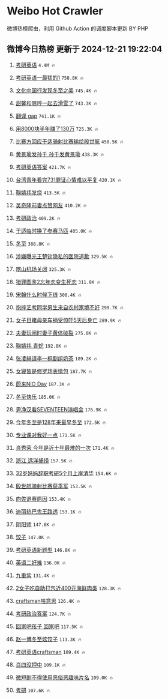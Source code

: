 # Weibo Hot Crawler 



微博热榜爬虫，利用 Github Action 的调度脚本更新 BY PHP 


## 微博今日热榜 更新于 2024-12-21 19:22:04 
1. [考研英语](https://s.weibo.com/weibo?q=%E8%80%83%E7%A0%94%E8%8B%B1%E8%AF%AD&t=31&band_rank=1&Refer=top) `4.4M 🔥` 

1. [考研英语一最猛的1](https://s.weibo.com/weibo?q=%23%E8%80%83%E7%A0%94%E8%8B%B1%E8%AF%AD%E4%B8%80%E6%9C%80%E7%8C%9B%E7%9A%841%23&t=31&band_rank=2&Refer=top) `758.8K 🔥` 

1. [文化中国行发现冬至之美](https://s.weibo.com/weibo?q=%23%E6%96%87%E5%8C%96%E4%B8%AD%E5%9B%BD%E8%A1%8C%E5%8F%91%E7%8E%B0%E5%86%AC%E8%87%B3%E4%B9%8B%E7%BE%8E%23&t=31&band_rank=3&Refer=top) `745.4K 🔥` 

1. [甜馨和嗯哼一起去滑雪了](https://s.weibo.com/weibo?q=%23%E7%94%9C%E9%A6%A8%E5%92%8C%E5%97%AF%E5%93%BC%E4%B8%80%E8%B5%B7%E5%8E%BB%E6%BB%91%E9%9B%AA%E4%BA%86%23&t=31&band_rank=4&Refer=top) `743.3K 🔥` 

1. [翻译 gap](https://s.weibo.com/weibo?q=%E7%BF%BB%E8%AF%91%20gap&t=31&band_rank=5&Refer=top) `741.1K 🔥` 

1. [用8000块半年赚了130万](https://s.weibo.com/weibo?q=%E7%94%A88000%E5%9D%97%E5%8D%8A%E5%B9%B4%E8%B5%9A%E4%BA%86130%E4%B8%87&t=31&band_rank=6&Refer=top) `725.3K 🔥` 

1. [比赛方回应于适骑射比赛输给殷世航](https://s.weibo.com/weibo?q=%23%E6%AF%94%E8%B5%9B%E6%96%B9%E5%9B%9E%E5%BA%94%E4%BA%8E%E9%80%82%E9%AA%91%E5%B0%84%E6%AF%94%E8%B5%9B%E8%BE%93%E7%BB%99%E6%AE%B7%E4%B8%96%E8%88%AA%23&t=31&band_rank=7&Refer=top) `450.5K 🔥` 

1. [黄景瑜发孙千 孙千发黄景瑜](https://s.weibo.com/weibo?q=%E9%BB%84%E6%99%AF%E7%91%9C%E5%8F%91%E5%AD%99%E5%8D%83%20%E5%AD%99%E5%8D%83%E5%8F%91%E9%BB%84%E6%99%AF%E7%91%9C&t=31&band_rank=8&Refer=top) `438.3K 🔥` 

1. [考研英语答案](https://s.weibo.com/weibo?q=%E8%80%83%E7%A0%94%E8%8B%B1%E8%AF%AD%E7%AD%94%E6%A1%88&t=31&band_rank=9&Refer=top) `421.7K 🔥` 

1. [台湾青年看完731罪证心情难以平复](https://s.weibo.com/weibo?q=%23%E5%8F%B0%E6%B9%BE%E9%9D%92%E5%B9%B4%E7%9C%8B%E5%AE%8C731%E7%BD%AA%E8%AF%81%E5%BF%83%E6%83%85%E9%9A%BE%E4%BB%A5%E5%B9%B3%E5%A4%8D%23&t=31&band_rank=10&Refer=top) `420.1K 🔥` 

1. [鞠婧祎发烧](https://s.weibo.com/weibo?q=%23%E9%9E%A0%E5%A9%A7%E7%A5%8E%E5%8F%91%E7%83%A7%23&t=31&band_rank=11&Refer=top) `413.5K 🔥` 

1. [吴奇隆前妻点赞网友](https://s.weibo.com/weibo?q=%23%E5%90%B4%E5%A5%87%E9%9A%86%E5%89%8D%E5%A6%BB%E7%82%B9%E8%B5%9E%E7%BD%91%E5%8F%8B%23&t=31&band_rank=12&Refer=top) `410.2K 🔥` 

1. [考研政治](https://s.weibo.com/weibo?q=%E8%80%83%E7%A0%94%E6%94%BF%E6%B2%BB&t=31&band_rank=13&Refer=top) `409.2K 🔥` 

1. [于适临时换了参赛马匹](https://s.weibo.com/weibo?q=%23%E4%BA%8E%E9%80%82%E4%B8%B4%E6%97%B6%E6%8D%A2%E4%BA%86%E5%8F%82%E8%B5%9B%E9%A9%AC%E5%8C%B9%23&t=31&band_rank=14&Refer=top) `405.0K 🔥` 

1. [冬至](https://s.weibo.com/weibo?q=%E5%86%AC%E8%87%B3&t=31&band_rank=15&Refer=top) `388.8K 🔥` 

1. [涉嫌曝光王楚钦隐私的医院道歉](https://s.weibo.com/weibo?q=%23%E6%B6%89%E5%AB%8C%E6%9B%9D%E5%85%89%E7%8E%8B%E6%A5%9A%E9%92%A6%E9%9A%90%E7%A7%81%E7%9A%84%E5%8C%BB%E9%99%A2%E9%81%93%E6%AD%89%23&t=31&band_rank=16&Refer=top) `329.5K 🔥` 

1. [喀山机场关闭](https://s.weibo.com/weibo?q=%23%E5%96%80%E5%B1%B1%E6%9C%BA%E5%9C%BA%E5%85%B3%E9%97%AD%23&t=31&band_rank=17&Refer=top) `325.3K 🔥` 

1. [猎罪图鉴2忘年恋变生死恋](https://s.weibo.com/weibo?q=%E7%8C%8E%E7%BD%AA%E5%9B%BE%E9%89%B42%E5%BF%98%E5%B9%B4%E6%81%8B%E5%8F%98%E7%94%9F%E6%AD%BB%E6%81%8B&t=31&band_rank=18&Refer=top) `311.8K 🔥` 

1. [宋翰什么时候下线](https://s.weibo.com/weibo?q=%E5%AE%8B%E7%BF%B0%E4%BB%80%E4%B9%88%E6%97%B6%E5%80%99%E4%B8%8B%E7%BA%BF&t=31&band_rank=19&Refer=top) `300.4K 🔥` 

1. [抱摔艺考同学男生来自农村家境不好](https://s.weibo.com/weibo?q=%23%E6%8A%B1%E6%91%94%E8%89%BA%E8%80%83%E5%90%8C%E5%AD%A6%E7%94%B7%E7%94%9F%E6%9D%A5%E8%87%AA%E5%86%9C%E6%9D%91%E5%AE%B6%E5%A2%83%E4%B8%8D%E5%A5%BD%23&t=31&band_rank=20&Refer=top) `299.7K 🔥` 

1. [女子目睹母亲车祸受惊吓5天后身亡](https://s.weibo.com/weibo?q=%23%E5%A5%B3%E5%AD%90%E7%9B%AE%E7%9D%B9%E6%AF%8D%E4%BA%B2%E8%BD%A6%E7%A5%B8%E5%8F%97%E6%83%8A%E5%90%935%E5%A4%A9%E5%90%8E%E8%BA%AB%E4%BA%A1%23&t=31&band_rank=21&Refer=top) `289.9K 🔥` 

1. [夫妻玩闹时妻子黄体破裂](https://s.weibo.com/weibo?q=%23%E5%A4%AB%E5%A6%BB%E7%8E%A9%E9%97%B9%E6%97%B6%E5%A6%BB%E5%AD%90%E9%BB%84%E4%BD%93%E7%A0%B4%E8%A3%82%23&t=31&band_rank=22&Refer=top) `275.0K 🔥` 

1. [鞠婧祎 青蛇](https://s.weibo.com/weibo?q=%E9%9E%A0%E5%A9%A7%E7%A5%8E%20%E9%9D%92%E8%9B%87&t=31&band_rank=23&Refer=top) `192.0K 🔥` 

1. [张凌赫请李一桐剧组奶茶](https://s.weibo.com/weibo?q=%23%E5%BC%A0%E5%87%8C%E8%B5%AB%E8%AF%B7%E6%9D%8E%E4%B8%80%E6%A1%90%E5%89%A7%E7%BB%84%E5%A5%B6%E8%8C%B6%23&t=31&band_rank=24&Refer=top) `189.2K 🔥` 

1. [女寝皆是修罗场表情包](https://s.weibo.com/weibo?q=%E5%A5%B3%E5%AF%9D%E7%9A%86%E6%98%AF%E4%BF%AE%E7%BD%97%E5%9C%BA%E8%A1%A8%E6%83%85%E5%8C%85&t=31&band_rank=25&Refer=top) `187.7K 🔥` 

1. [蔚来NIO Day](https://s.weibo.com/weibo?q=%E8%94%9A%E6%9D%A5NIO%20Day&t=31&band_rank=26&Refer=top) `187.3K 🔥` 

1. [冬至快乐](https://s.weibo.com/weibo?q=%E5%86%AC%E8%87%B3%E5%BF%AB%E4%B9%90&t=31&band_rank=27&Refer=top) `185.0K 🔥` 

1. [尹净汉看SEVENTEEN演唱会](https://s.weibo.com/weibo?q=%E5%B0%B9%E5%87%80%E6%B1%89%E7%9C%8BSEVENTEEN%E6%BC%94%E5%94%B1%E4%BC%9A&t=31&band_rank=28&Refer=top) `176.9K 🔥` 

1. [今年冬至是128年来最早冬至](https://s.weibo.com/weibo?q=%23%E4%BB%8A%E5%B9%B4%E5%86%AC%E8%87%B3%E6%98%AF128%E5%B9%B4%E6%9D%A5%E6%9C%80%E6%97%A9%E5%86%AC%E8%87%B3%23&t=31&band_rank=29&Refer=top) `172.5K 🔥` 

1. [专业课对我好一点](https://s.weibo.com/weibo?q=%23%E4%B8%93%E4%B8%9A%E8%AF%BE%E5%AF%B9%E6%88%91%E5%A5%BD%E4%B8%80%E7%82%B9%23&t=31&band_rank=30&Refer=top) `171.5K 🔥` 

1. [肖秀荣 今年是近十年最难的一次](https://s.weibo.com/weibo?q=%E8%82%96%E7%A7%80%E8%8D%A3%20%E4%BB%8A%E5%B9%B4%E6%98%AF%E8%BF%91%E5%8D%81%E5%B9%B4%E6%9C%80%E9%9A%BE%E7%9A%84%E4%B8%80%E6%AC%A1&t=31&band_rank=31&Refer=top) `171.4K 🔥` 

1. [浙江 远洋捕捞](https://s.weibo.com/weibo?q=%E6%B5%99%E6%B1%9F%20%E8%BF%9C%E6%B4%8B%E6%8D%95%E6%8D%9E&t=31&band_rank=32&Refer=top) `157.5K 🔥` 

1. [32岁妈妈辞职考研5个月上岸清华](https://s.weibo.com/weibo?q=%2332%E5%B2%81%E5%A6%88%E5%A6%88%E8%BE%9E%E8%81%8C%E8%80%83%E7%A0%945%E4%B8%AA%E6%9C%88%E4%B8%8A%E5%B2%B8%E6%B8%85%E5%8D%8E%23&t=31&band_rank=33&Refer=top) `154.6K 🔥` 

1. [殷世航骑射比赛获季军](https://s.weibo.com/weibo?q=%23%E6%AE%B7%E4%B8%96%E8%88%AA%E9%AA%91%E5%B0%84%E6%AF%94%E8%B5%9B%E8%8E%B7%E5%AD%A3%E5%86%9B%23&t=31&band_rank=34&Refer=top) `153.5K 🔥` 

1. [向佐退赛原因](https://s.weibo.com/weibo?q=%23%E5%90%91%E4%BD%90%E9%80%80%E8%B5%9B%E5%8E%9F%E5%9B%A0%23&t=31&band_rank=35&Refer=top) `153.4K 🔥` 

1. [迪丽热巴鬼王路透](https://s.weibo.com/weibo?q=%23%E8%BF%AA%E4%B8%BD%E7%83%AD%E5%B7%B4%E9%AC%BC%E7%8E%8B%E8%B7%AF%E9%80%8F%23&t=31&band_rank=36&Refer=top) `153.1K 🔥` 

1. [阴阳师](https://s.weibo.com/weibo?q=%E9%98%B4%E9%98%B3%E5%B8%88&t=31&band_rank=37&Refer=top) `147.6K 🔥` 

1. [饺子](https://s.weibo.com/weibo?q=%E9%A5%BA%E5%AD%90&t=31&band_rank=38&Refer=top) `147.0K 🔥` 

1. [考研英语新题型](https://s.weibo.com/weibo?q=%E8%80%83%E7%A0%94%E8%8B%B1%E8%AF%AD%E6%96%B0%E9%A2%98%E5%9E%8B&t=31&band_rank=39&Refer=top) `146.8K 🔥` 

1. [英语二好难](https://s.weibo.com/weibo?q=%E8%8B%B1%E8%AF%AD%E4%BA%8C%E5%A5%BD%E9%9A%BE&t=31&band_rank=40&Refer=top) `136.0K 🔥` 

1. [九重紫](https://s.weibo.com/weibo?q=%E4%B9%9D%E9%87%8D%E7%B4%AB&t=31&band_rank=41&Refer=top) `131.4K 🔥` 

1. [2女子吃自助打包近400元海鲜肉类](https://s.weibo.com/weibo?q=%232%E5%A5%B3%E5%AD%90%E5%90%83%E8%87%AA%E5%8A%A9%E6%89%93%E5%8C%85%E8%BF%91400%E5%85%83%E6%B5%B7%E9%B2%9C%E8%82%89%E7%B1%BB%23&t=31&band_rank=42&Refer=top) `128.3K 🔥` 

1. [craftsman啥意思](https://s.weibo.com/weibo?q=craftsman%E5%95%A5%E6%84%8F%E6%80%9D&t=31&band_rank=43&Refer=top) `126.4K 🔥` 

1. [考研政治答案](https://s.weibo.com/weibo?q=%E8%80%83%E7%A0%94%E6%94%BF%E6%B2%BB%E7%AD%94%E6%A1%88&t=31&band_rank=44&Refer=top) `124.7K 🔥` 

1. [回家吧孩子 回家吧](https://s.weibo.com/weibo?q=%E5%9B%9E%E5%AE%B6%E5%90%A7%E5%AD%A9%E5%AD%90%20%E5%9B%9E%E5%AE%B6%E5%90%A7&t=31&band_rank=45&Refer=top) `117.5K 🔥` 

1. [赵一博冬至炫饺子](https://s.weibo.com/weibo?q=%23%E8%B5%B5%E4%B8%80%E5%8D%9A%E5%86%AC%E8%87%B3%E7%82%AB%E9%A5%BA%E5%AD%90%23&t=31&band_rank=46&Refer=top) `113.3K 🔥` 

1. [考研英语craftsman](https://s.weibo.com/weibo?q=%23%E8%80%83%E7%A0%94%E8%8B%B1%E8%AF%ADcraftsman%23&t=31&band_rank=47&Refer=top) `109.4K 🔥` 

1. [肖四没押中](https://s.weibo.com/weibo?q=%23%E8%82%96%E5%9B%9B%E6%B2%A1%E6%8A%BC%E4%B8%AD%23&t=31&band_rank=48&Refer=top) `109.1K 🔥` 

1. [微短剧不得使用恶俗恶趣味片名](https://s.weibo.com/weibo?q=%23%E5%BE%AE%E7%9F%AD%E5%89%A7%E4%B8%8D%E5%BE%97%E4%BD%BF%E7%94%A8%E6%81%B6%E4%BF%97%E6%81%B6%E8%B6%A3%E5%91%B3%E7%89%87%E5%90%8D%23&t=31&band_rank=49&Refer=top) `109.0K 🔥` 

1. [考研](https://s.weibo.com/weibo?q=%E8%80%83%E7%A0%94&t=31&band_rank=50&Refer=top) `107.6K 🔥` 

